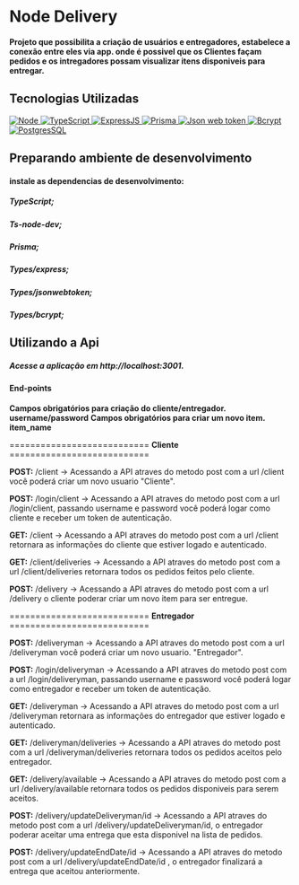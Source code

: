 # Node Delivery 
#### Projeto que possibilita a criação de usuários e entregadores, estabelece a conexão entre eles via app. onde é possivel que os Clientes façam pedidos e os intregadores possam visualizar itens disponiveis para entregar.

## Tecnologias Utilizadas
<a href="https://nodejs.org/en/download" title="Node">
  <img src="https://img.icons8.com/?size=48&id=54087&format=png" alt="Node">
</a>
<a href="https://www.typescriptlang.org/" title="TypeScript">
  <img src="https://img.icons8.com/color/48/000000/typescript.png" alt="TypeScript">
</a>
<a href="https://expressjs.com/pt-br/" title="ExpressJS">
  <img src="https://img.icons8.com/color/48/000000/express.png" alt="ExpressJS">
</a>
<a href="https://www.prisma.io/" title="Prisma">
  <img src="https://img.icons8.com/?size=48&id=YKKmRFS8Utmm&format=png" alt="Prisma">
</a>
<a href="https://jwt.io/" title="Jwt">
  <img src="https://img.icons8.com/?size=48&id=rHpveptSuwDz&format=png" alt="Json web token">
</a>
<a href="https://www.npmjs.com/package/bcrypt" title="Bcrypt">
  <img src="https://img.icons8.com/color/48/000000/password.png" alt="Bcrypt">
</a>
<a href="https://www.postgresql.org/" title="PostgresSQL">
  <img src="https://img.icons8.com/?size=48&id=38561&format=png" alt="PostgresSQL">
</a>


## Preparando ambiente de desenvolvimento
#### instale as dependencias de desenvolvimento: 
##### TypeScript;
##### Ts-node-dev;
##### Prisma;
##### Types/express;
##### Types/jsonwebtoken;
##### Types/bcrypt;

## Utilizando a Api
##### Acesse a aplicação em http://localhost:3001.

#### End-points

**Campos obrigatórios para criação do cliente/entregador. username/password**
**Campos obrigatórios para criar um novo item. item_name** 

=========================== **Cliente** ===========================

**POST:** /client -> Acessando a API atraves do metodo post com a url /client você poderá criar um novo usuario "Cliente". <br/>

**POST:** /login/client -> Acessando a API atraves do metodo post com a url /login/client, passando username e password você poderá logar como cliente e receber um token de autenticação. <br/>

**GET:** /client -> Acessando a API atraves do metodo post com a url /client retornara as informações do cliente que estiver logado e autenticado.<br/>

**GET:** /client/deliveries -> Acessando a API atraves do metodo post com a url /client/deliveries retornara todos os pedidos feitos pelo cliente.

**POST:** /delivery -> Acessando a API atraves do metodo post com a url /delivery o cliente poderar criar um novo item para ser entregue. <br/>




=========================== **Entregador** ===========================

**POST:** /deliveryman -> Acessando a API atraves do metodo post com a url /deliveryman você poderá criar um novo usuario. "Entregador". <br/>

**POST:** /login/deliveryman -> Acessando a API atraves do metodo post com a url /login/deliveryman, passando username e password  você poderá logar como entregador e receber um token de autenticação. <br/>

**GET:** /deliveryman -> Acessando a API atraves do metodo post com a url /deliveryman retornara as informações do entregador que estiver logado e autenticado.<br/>

**GET:** /deliveryman/deliveries -> Acessando a API atraves do metodo post com a url /deliveryman/deliveries retornara todos os pedidos aceitos pelo entregador.

**GET:** /delivery/available -> Acessando a API atraves do metodo post com a url /delivery/available retornara todos os pedidos disponiveis para serem aceitos.

**POST:** /delivery/updateDeliveryman/id -> Acessando a API atraves do metodo post com a url /delivery/updateDeliveryman/id, o entregador poderar aceitar uma entrega que esta disponivel na lista de pedidos. <br/>

**POST:** /delivery/updateEndDate/id -> Acessando a API atraves do metodo post com a url /delivery/updateEndDate/id , o entregador finalizará a entrega que aceitou anteriormente. <br/>




